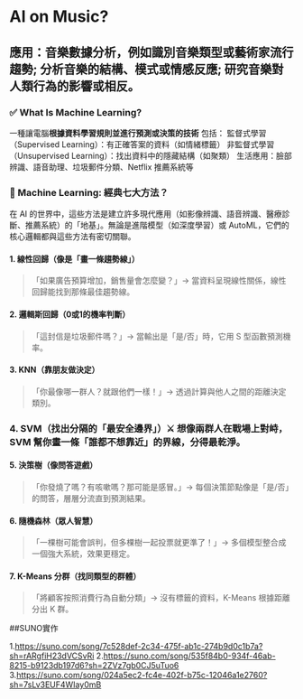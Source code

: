# AI on Music? 
## 應用：音樂數據分析，例如識別音樂類型或藝術家流行趨勢; 分析音樂的結構、模式或情感反應; 研究音樂對人類行為的影響或相反。

### ✅ What Is Machine Learning?

一種讓電腦**根據資料學習規則並進行預測或決策的技術**
包括：
監督式學習（Supervised Learning）：有正確答案的資料（如情緒標籤）
非監督式學習（Unsupervised Learning）：找出資料中的隱藏結構（如聚類）
生活應用：臉部辨識、語音助理、垃圾郵件分類、Netflix 推薦系統等


### 🧠 Machine Learning: 經典七大方法？
在 AI 的世界中，這些方法是建立許多現代應用（如影像辨識、語音辨識、醫療診斷、推薦系統）的「地基」。無論是進階模型（如深度學習）或 AutoML，它們的核心邏輯都與這些方法有密切關聯。
#### 1. 線性回歸（像是「畫一條趨勢線」）
> 「如果廣告預算增加，銷售量會怎麼變？」→ 當資料呈現線性關係，線性回歸能找到那條最佳趨勢線。

#### 2. 邏輯斯回歸（0或1的機率判斷）
> 「這封信是垃圾郵件嗎？」→ 當輸出是「是/否」時，它用 S 型函數預測機率。

#### 3. KNN（靠朋友做決定）
> 「你最像哪一群人？就跟他們一樣！」→ 透過計算與他人之間的距離決定類別。

### 4. SVM（找出分隔的「最安全邊界」）⚔️ 想像兩群人在戰場上對峙，SVM 幫你畫一條「誰都不想靠近」的界線，分得最乾淨。

#### 5. 決策樹（像問答遊戲）
> 「你發燒了嗎？有咳嗽嗎？那可能是感冒。」→ 每個決策節點像是「是/否」的問答，層層分流直到預測結果。

#### 6. 隨機森林（眾人智慧）
> 「一棵樹可能會誤判，但多棵樹一起投票就更準了！」→ 多個模型整合成一個強大系統，效果更穩定。

#### 7. K-Means 分群（找同類型的群體）
> 「將顧客按照消費行為自動分類」→ 沒有標籤的資料，K-Means 根據距離分出 K 群。

##SUNO實作

1.https://suno.com/song/7c528def-2c34-475f-ab1c-274b9d0c1b7a?sh=rARgfiH23dVCSvRi
2.https://suno.com/song/535f84b0-934f-46ab-8215-b9123db197d6?sh=2ZVz7gb0CJ5uTuo6
3.https://suno.com/song/024a5ec2-fc4e-402f-b75c-12046a1e2760?sh=7sLv3EUF4WIay0mB

